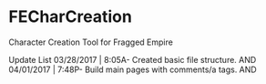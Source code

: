 # FECharCreation
Character Creation Tool for Fragged Empire



Update List
03/28/2017 | 8:05A- Created basic file structure. AND
04/01/2017 | 7:48P- Build main pages with comments/a tags. AND
